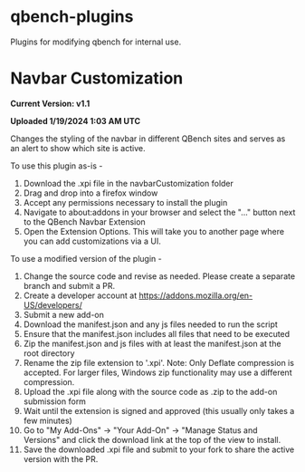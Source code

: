 # qbench-plugins
Plugins for modifying qbench for internal use.


# Navbar Customization
**Current Version: v1.1**

**Uploaded 1/19/2024 1:03 AM UTC**

Changes the styling of the navbar in different QBench sites and serves as an alert to show which site is active.

To use this plugin as-is - 
1) Download the .xpi file in the navbarCustomization folder
2) Drag and drop into a firefox window
3) Accept any permissions necessary to install the plugin
4) Navigate to about:addons in your browser and select the "..." button next to the QBench Navbar Extension
5) Open the Extension Options. This will take you to another page where you can add customizations via a UI.

To use a modified version of the plugin -
1) Change the source code and revise as needed. Please create a separate branch and submit a PR.
2) Create a developer account at https://addons.mozilla.org/en-US/developers/
3) Submit a new add-on
4) Download the manifest.json and any js files needed to run the script
5) Ensure that the manifest.json includes all files that need to be executed
6) Zip the manifest.json and js files with at least the manifest.json at the root directory
7) Rename the zip file extension to '.xpi'. Note: Only Deflate compression is accepted. For larger files, Windows zip functionality may use a different compression.
8) Upload the .xpi file along with the source code as .zip to the add-on submission form
9) Wait until the extension is signed and approved (this usually only takes a few minutes)
10) Go to "My Add-Ons" -> "Your Add-On" -> "Manage Status and Versions" and click the download link at the top of the view to install.
11) Save the downloaded .xpi file and submit to your fork to share the active version with the PR.
